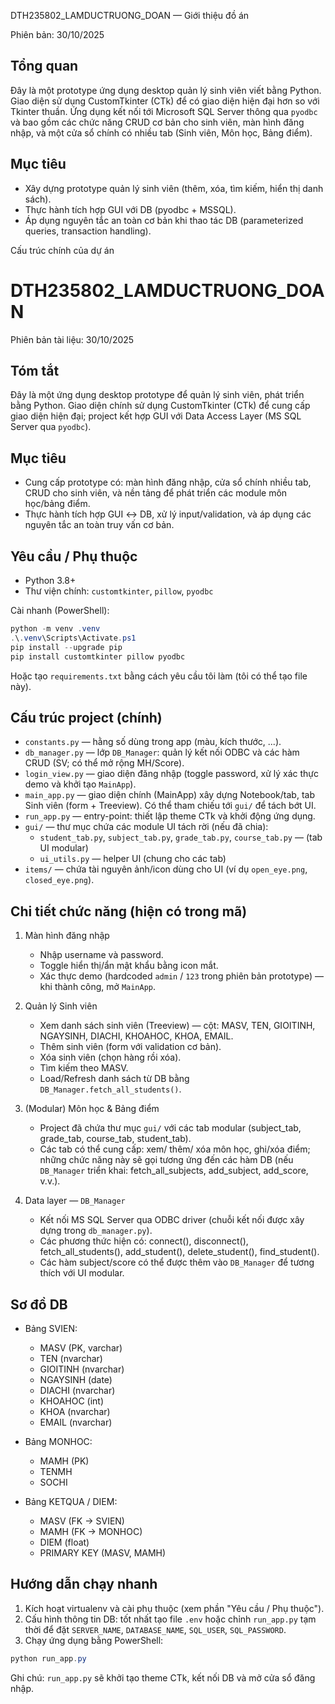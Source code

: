 DTH235802_LAMDUCTRUONG_DOAN — Giới thiệu đồ án

Phiên bản: 30/10/2025

Tổng quan
---------
Đây là một prototype ứng dụng desktop quản lý sinh viên viết bằng Python. Giao diện sử dụng CustomTkinter (CTk) để có giao diện hiện đại hơn so với Tkinter thuần. Ứng dụng kết nối tới Microsoft SQL Server thông qua `pyodbc` và bao gồm các chức năng CRUD cơ bản cho sinh viên, màn hình đăng nhập, và một cửa sổ chính có nhiều tab (Sinh viên, Môn học, Bảng điểm).

Mục tiêu
--------
- Xây dựng prototype quản lý sinh viên (thêm, xóa, tìm kiếm, hiển thị danh sách).
- Thực hành tích hợp GUI với DB (pyodbc + MSSQL).
- Áp dụng nguyên tắc an toàn cơ bản khi thao tác DB (parameterized queries, transaction handling).

Cấu trúc chính của dự án
# DTH235802_LAMDUCTRUONG_DOAN

Phiên bản tài liệu: 30/10/2025

Tóm tắt
-------
Đây là một ứng dụng desktop prototype để quản lý sinh viên, phát triển bằng Python. Giao diện chính sử dụng CustomTkinter (CTk) để cung cấp giao diện hiện đại; project kết hợp GUI với Data Access Layer (MS SQL Server qua `pyodbc`).

Mục tiêu
--------
- Cung cấp prototype có: màn hình đăng nhập, cửa sổ chính nhiều tab, CRUD cho sinh viên, và nền tảng để phát triển các module môn học/bảng điểm.
- Thực hành tích hợp GUI ↔ DB, xử lý input/validation, và áp dụng các nguyên tắc an toàn truy vấn cơ bản.

Yêu cầu / Phụ thuộc
-------------------
- Python 3.8+
- Thư viện chính: `customtkinter`, `pillow`, `pyodbc`

Cài nhanh (PowerShell):

```powershell
python -m venv .venv
.\.venv\Scripts\Activate.ps1
pip install --upgrade pip
pip install customtkinter pillow pyodbc
```

Hoặc tạo `requirements.txt` bằng cách yêu cầu tôi làm (tôi có thể tạo file này).

Cấu trúc project (chính)
-------------------------
- `constants.py` — hằng số dùng trong app (màu, kích thước, ...).
- `db_manager.py` — lớp `DB_Manager`: quản lý kết nối ODBC và các hàm CRUD (SV; có thể mở rộng MH/Score).
- `login_view.py` — giao diện đăng nhập (toggle password, xử lý xác thực demo và khởi tạo `MainApp`).
- `main_app.py` — giao diện chính (MainApp) xây dựng Notebook/tab, tab Sinh viên (form + Treeview). Có thể tham chiếu tới `gui/` để tách bớt UI.
- `run_app.py` — entry-point: thiết lập theme CTk và khởi động ứng dụng.
- `gui/` — thư mục chứa các module UI tách rời (nếu đã chia):
	- `student_tab.py`, `subject_tab.py`, `grade_tab.py`, `course_tab.py` — (tab UI modular)
	- `ui_utils.py` — helper UI (chung cho các tab)
- `items/` — chứa tài nguyên ảnh/icon dùng cho UI (ví dụ `open_eye.png`, `closed_eye.png`).


Chi tiết chức năng (hiện có trong mã)
-------------------------------------
1) Màn hình đăng nhập
	- Nhập username và password.
	- Toggle hiển thị/ẩn mật khẩu bằng icon mắt.
	- Xác thực demo (hardcoded `admin` / `123` trong phiên bản prototype) — khi thành công, mở `MainApp`.

2) Quản lý Sinh viên
	- Xem danh sách sinh viên (Treeview) — cột: MASV, TEN, GIOITINH, NGAYSINH, DIACHI, KHOAHOC, KHOA, EMAIL.
	- Thêm sinh viên (form với validation cơ bản).
	- Xóa sinh viên (chọn hàng rồi xóa).
	- Tìm kiếm theo MASV.
	- Load/Refresh danh sách từ DB bằng `DB_Manager.fetch_all_students()`.

3) (Modular) Môn học & Bảng điểm
	- Project đã chứa thư mục `gui/` với các tab modular (subject_tab, grade_tab, course_tab, student_tab).
	- Các tab có thể cung cấp: xem/ thêm/ xóa môn học, ghi/xóa điểm; những chức năng này sẽ gọi tương ứng đến các hàm DB (nếu `DB_Manager` triển khai: fetch_all_subjects, add_subject, add_score, v.v.).

4) Data layer — `DB_Manager`
	- Kết nối MS SQL Server qua ODBC driver (chuỗi kết nối được xây dựng trong `db_manager.py`).
	- Các phương thức hiện có: connect(), disconnect(), fetch_all_students(), add_student(), delete_student(), find_student().
	- Các hàm subject/score có thể được thêm vào `DB_Manager` để tương thích với UI modular.

Sơ đồ DB
----------------------------
- Bảng SVIEN:
	- MASV (PK, varchar)
	- TEN (nvarchar)
	- GIOITINH (nvarchar)
	- NGAYSINH (date)
	- DIACHI (nvarchar)
	- KHOAHOC (int)
	- KHOA (nvarchar)
	- EMAIL (nvarchar)

- Bảng MONHOC:
	- MAMH (PK)
	- TENMH
	- SOCHI

- Bảng KETQUA / DIEM:
	- MASV (FK -> SVIEN)
	- MAMH (FK -> MONHOC)
	- DIEM (float)
	- PRIMARY KEY (MASV, MAMH)

Hướng dẫn chạy nhanh
---------------------
1. Kích hoạt virtualenv và cài phụ thuộc (xem phần "Yêu cầu / Phụ thuộc").
2. Cấu hình thông tin DB: tốt nhất tạo file `.env` hoặc chỉnh `run_app.py` tạm thời để đặt `SERVER_NAME`, `DATABASE_NAME`, `SQL_USER`, `SQL_PASSWORD`.
3. Chạy ứng dụng bằng PowerShell:

```powershell
python run_app.py
```

Ghi chú: `run_app.py` sẽ khởi tạo theme CTk, kết nối DB và mở cửa sổ đăng nhập.

